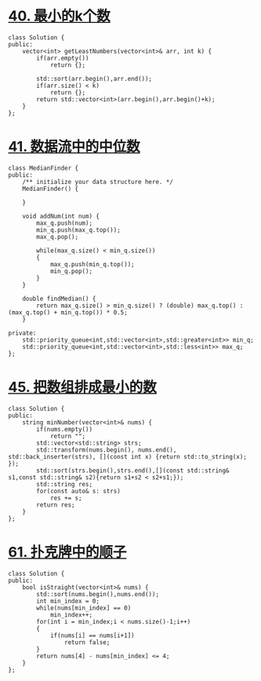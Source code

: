 # [40. 最小的k个数](https://leetcode-cn.com/problems/zui-xiao-de-kge-shu-lcof/)

```
class Solution {
public:
    vector<int> getLeastNumbers(vector<int>& arr, int k) {
        if(arr.empty())
            return {};
        
        std::sort(arr.begin(),arr.end());
        if(arr.size() < k)
            return {};
        return std::vector<int>(arr.begin(),arr.begin()+k);
    }
};
```

# [41. 数据流中的中位数](https://leetcode-cn.com/problems/shu-ju-liu-zhong-de-zhong-wei-shu-lcof/)

```
class MedianFinder {
public:
    /** initialize your data structure here. */
    MedianFinder() {

    }
    
    void addNum(int num) {
        max_q.push(num);
        min_q.push(max_q.top());
        max_q.pop();

        while(max_q.size() < min_q.size())
        {
            max_q.push(min_q.top());
            min_q.pop();
        }
    }
    
    double findMedian() {
        return max_q.size() > min_q.size() ? (double) max_q.top() : (max_q.top() + min_q.top()) * 0.5;
    }

private:
    std::priority_queue<int,std::vector<int>,std::greater<int>> min_q;
    std::priority_queue<int,std::vector<int>,std::less<int>> max_q;
};
```

# [45. 把数组排成最小的数](https://leetcode-cn.com/problems/ba-shu-zu-pai-cheng-zui-xiao-de-shu-lcof/)

```
class Solution {
public:
    string minNumber(vector<int>& nums) {
		if(nums.empty())
			return "";
		std::vector<std::string> strs;
		std::transform(nums.begin(), nums.end(), std::back_inserter(strs), [](const int x) {return std::to_string(x); });
		std::sort(strs.begin(),strs.end(),[](const std::string& s1,const std::string& s2){return s1+s2 < s2+s1;});
		std::string res;
		for(const auto& s: strs)
			res += s;
		return res;
    }
};
```

# [ 61. 扑克牌中的顺子](https://leetcode-cn.com/problems/bu-ke-pai-zhong-de-shun-zi-lcof/)

```
class Solution {
public:
    bool isStraight(vector<int>& nums) {
        std::sort(nums.begin(),nums.end());
        int min_index = 0;
        while(nums[min_index] == 0)
            min_index++;
        for(int i = min_index;i < nums.size()-1;i++)
        {
            if(nums[i] == nums[i+1])
                return false;
        }
        return nums[4] - nums[min_index] <= 4;
    }
};
```